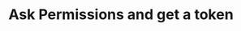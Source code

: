 # Ask Permissions and get a token 

[Git branch]:(https://github.com/codiku/react-native-meteo/tree/020-EN-notification-received)